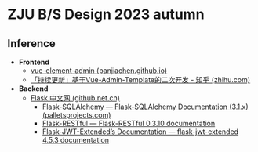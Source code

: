 # ZJU B/S Design 2023 autumn

## Inference

* **Frontend**
  * [vue-element-admin (panjiachen.github.io)](https://panjiachen.github.io/vue-element-admin-site/#/)
  * [「持续更新」基于Vue-Admin-Template的二次开发 - 知乎 (zhihu.com)](https://zhuanlan.zhihu.com/p/544156311)
* **Backend**
  * [Flask 中文网 (github.net.cn)](https://flask.github.net.cn/)
    * [Flask-SQLAlchemy — Flask-SQLAlchemy Documentation (3.1.x) (palletsprojects.com)](https://flask-sqlalchemy.palletsprojects.com/en/3.1.x/)
    * [Flask-RESTful — Flask-RESTful 0.3.10 documentation](https://flask-restful.readthedocs.io/en/latest/index.html)
    * [Flask-JWT-Extended’s Documentation — flask-jwt-extended 4.5.3 documentation](https://flask-jwt-extended.readthedocs.io/en/stable/index.html)
